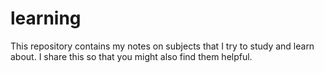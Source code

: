 # learning
This repository contains my notes on subjects that I try to study and learn about.
I share this so that you might also find them helpful.
